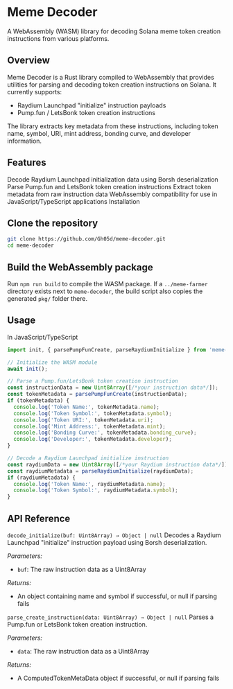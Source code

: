 # Meme Decoder

A WebAssembly (WASM) library for decoding Solana meme token creation instructions from various platforms.

## Overview

Meme Decoder is a Rust library compiled to WebAssembly that provides utilities for parsing and decoding token creation instructions on Solana. It currently supports:

- Raydium Launchpad "initialize" instruction payloads
- Pump.fun / LetsBonk token creation instructions

The library extracts key metadata from these instructions, including token name, symbol, URI, mint address, bonding curve, and developer information.

## Features

Decode Raydium Launchpad initialization data using Borsh deserialization
Parse Pump.fun and LetsBonk token creation instructions
Extract token metadata from raw instruction data
WebAssembly compatibility for use in JavaScript/TypeScript applications
Installation

## Clone the repository

```bash
git clone https://github.com/Gh05d/meme-decoder.git
cd meme-decoder
```

## Build the WebAssembly package

Run `npm run build` to compile the WASM package. If a `../meme-farmer` directory
exists next to `meme-decoder`, the build script also copies the generated `pkg/`
folder there.

## Usage

In JavaScript/TypeScript

```typescript
import init, { parsePumpFunCreate, parseRaydiumInitialize } from 'meme-decoder';

// Initialize the WASM module
await init();

// Parse a Pump.fun/LetsBonk token creation instruction
const instructionData = new Uint8Array([/*your instruction data*/]);
const tokenMetadata = parsePumpFunCreate(instructionData);
if (tokenMetadata) {
  console.log('Token Name:', tokenMetadata.name);
  console.log('Token Symbol:', tokenMetadata.symbol);
  console.log('Token URI:', tokenMetadata.uri);
  console.log('Mint Address:', tokenMetadata.mint);
  console.log('Bonding Curve:', tokenMetadata.bonding_curve);
  console.log('Developer:', tokenMetadata.developer);
}

// Decode a Raydium Launchpad initialize instruction
const raydiumData = new Uint8Array([/*your Raydium instruction data*/]);
const raydiumMetadata = parseRaydiumInitialize(raydiumData);
if (raydiumMetadata) {
  console.log('Token Name:', raydiumMetadata.name);
  console.log('Token Symbol:', raydiumMetadata.symbol);
}
```

## API Reference

`decode_initialize(buf: Uint8Array) → Object | null`
Decodes a Raydium Launchpad "initialize" instruction payload using Borsh deserialization.

*Parameters:*

- `buf`: The raw instruction data as a Uint8Array

*Returns:*

- An object containing name and symbol if successful, or null if parsing fails

`parse_create_instruction(data: Uint8Array) → Object | null`
Parses a Pump.fun or LetsBonk token creation instruction.

*Parameters:*

- `data`: The raw instruction data as a Uint8Array

*Returns:*

- A ComputedTokenMetaData object if successful, or null if parsing fails
